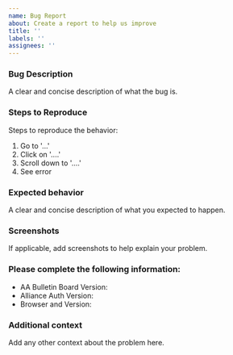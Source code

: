 ```yaml
---
name: Bug Report
about: Create a report to help us improve
title: ''
labels: ''
assignees: ''
---
```


### Bug Description

A clear and concise description of what the bug is.


### Steps to Reproduce

Steps to reproduce the behavior:
1. Go to '...'
2. Click on '....'
3. Scroll down to '....'
4. See error


### Expected behavior

A clear and concise description of what you expected to happen.


### Screenshots

If applicable, add screenshots to help explain your problem.


### Please complete the following information:

- AA Bulletin Board Version:
- Alliance Auth Version:
- Browser and Version:


### Additional context

Add any other context about the problem here.
